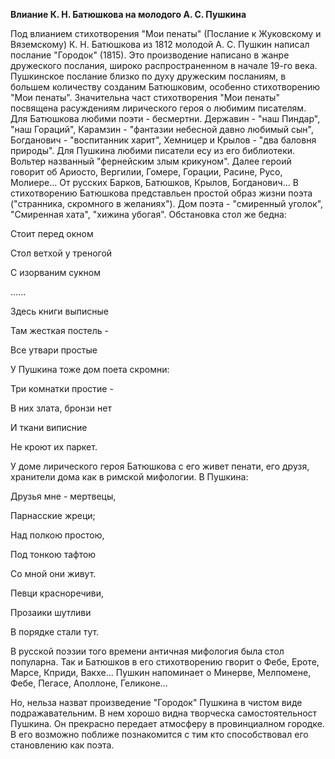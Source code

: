 **Влиание К. Н. Батюшкова на молодого А. С. Пушкина**

Под влианием стихотворения "Мои пенаты" (Послание к Жуковскому и Вяземскому) К. Н. Батюшкова из 1812 молодой А. С. Пушкин написал послание "Городок" (1815). Это производение написано в жанре дружеского послания, широко распространенном в начале 19-го века. Пушкинское послание близко по духу дружеским посланиям, в большем количеству созданим Батюшковим, особенно стихотворению "Мои пенаты". 
Значительна част стихотворения "Мои пенаты" посвящена расуждениям лирического героя о любимим писателям. Для Батюшкова любими поэти - бесмертни. Державин - "наш Пиндар", "наш Гораций", Карамзин - "фантазии небесной давно любимый сын", Богданович  - "воспитанник харит", Хемницер и Крылов - "два баловня природы".
Для Пушкина любими  писатели есу из его библиотеки. Вольтер названный "фернейским злым крикуном". Далее героий говорит об Ариосто, Вергилии, Гомере, Горации, Расине, Русо, Молиере... От русских Барков, Батюшков, Крылов, Богданович...
В стихотворению Батюшкова представльен простой образ жизни поэта ("странника, скромного в желаниях"). Дом поэта - "смиренный уголок", "Смиренная хата", "хижина убогая". Обстановка стол же бедна:

Стоит перед окном

Стол ветхой у треногой

С изорваним сукном

......

Здесь книги выписные

Там жесткая постель -

Все утвари простые

У Пушкина тоже дом поета скромни:

Три комнатки простие -

В них злата, бронзи нет

И ткани виписние

Не кроют их паркет.

У доме лирического героя Батюшкова с его живет пенати, его друзя, хранители дома как в римской мифологии. В Пушкина:

Друзья мне - мертвецы,

Парнасские жреци;

Над полкою простою,

Под тонкою тафтою

Со мной они живут.

Певци красноречиви,

Прозаики шутливи

В порядке стали тут.

В русской поэзии того времени античная мифология была стол популарна. Так и Батюшков в его стихотворению гворит о Фебе, Ероте, Марсе, Кприди, Вакхе... Пушкин напоминает о Минерве, Мелпомене, Фебе, Пегасе, Аполлоне,  Геликоне...

Но, нельза назват произведение "Городок" Пушкина в чистом виде подражавательним. В нем хорошо видна творческа самостоятельност Пушкина. Он прекрасно передает атмосферу в провинциалном городке. В его возможно поближе познакомится с тим кто способствовал его становлению как поэта. 






